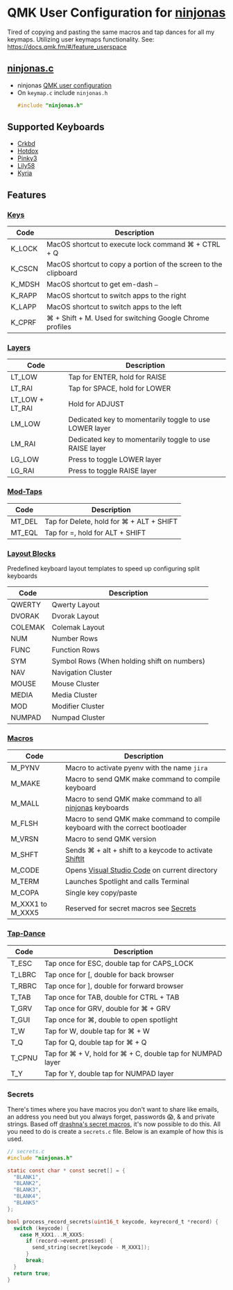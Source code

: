 # QMK User Configuration for [ninjonas](https://github.com/ninjonas/qmk-yonas)
Tired of copying and pasting the same macros and tap dances for all my keymaps. Utilizing user keymaps functionality.
See: https://docs.qmk.fm/#/feature_userspace

## [ninjonas.c](ninjonas.c)
- ninjonas [QMK user configuration](https://github.com/qmk/qmk_firmware/blob/master/docs/feature_userspace.md)
- On `keymap.c` include `ninjonas.h`
  ```c
  #include "ninjonas.h"
  ```

## Supported Keyboards
- [Crkbd ](../../keyboards/crkbd/keymaps/ninjonas)
- [Hotdox](../../keyboards/hotdox/keymaps/ninjonas)
- [Pinky3](../../keyboards/pinky/3/keymaps/ninjonas)
- [Lily58](../../keyboards/lily58/keymaps/ninjonas)
- [Kyria](../../keyboards/kyria/keymaps/ninjonas)

## Features
### [Keys](ninjonas.h)
|Code | Description |
|---|---|
|K_LOCK | MacOS shortcut to execute lock command &#8984; + CTRL + Q |
|K_CSCN | MacOS shortcut to copy a portion of the screen to the clipboard |
|K_MDSH | MacOS shortcut to get em-dash `–` |
|K_RAPP | MacOS shortcut to switch apps to the right |
|K_LAPP | MacOS shortcut to switch apps to the left |
|K_CPRF | &#8984; + Shift + M. Used for switching Google Chrome profiles | 

### [Layers](ninjonas.h)
|Code | Description |
|---|---|
|LT_LOW | Tap for ENTER, hold for RAISE |
|LT_RAI | Tap for SPACE, hold for LOWER |
|LT_LOW + LT_RAI | Hold for ADJUST  |
|LM_LOW | Dedicated key to momentarily toggle to use LOWER layer |
|LM_RAI | Dedicated key to momentarily toggle to use RAISE layer |
|LG_LOW | Press to toggle LOWER layer |
|LG_RAI | Press to toggle RAISE layer |

### [Mod-Taps](ninjonas.h)
|Code | Description |
|---|---|
|MT_DEL | Tap for Delete, hold for &#8984; + ALT + SHIFT |
|MT_EQL | Tap for =, hold for ALT + SHIFT |

### [Layout Blocks](ninjonas.h)
Predefined keyboard layout templates to speed up configuring split keyboards

|Code | Description |
|---|---|
|QWERTY | Qwerty Layout |
|DVORAK | Dvorak Layout |
|COLEMAK | Colemak Layout |
|NUM | Number Rows |
|FUNC | Function Rows |
|SYM | Symbol Rows \(When holding shift on numbers\) |
|NAV | Navigation Cluster |
|MOUSE | Mouse Cluster |
|MEDIA | Media Cluster |
|MOD | Modifier Cluster |
|NUMPAD | Numpad Cluster |

### [Macros](process_records.c)
|Code | Description |
|---|---|
|M_PYNV | Macro to activate pyenv with the name `jira` |
|M_MAKE | Macro to send QMK make command to compile keyboard |
|M_MALL | Macro to send QMK make command to all [ninjonas](#Supported%20Keyboards) keyboards |
|M_FLSH | Macro to send QMK make command to compile keyboard with the correct bootloader |
|M_VRSN | Macro to send QMK version |
|M_SHFT | Sends &#8984; + alt + shift to a keycode to activate [ShiftIt](https://github.com/fikovnik/ShiftIt) |
|M_CODE | Opens [Visual Studio Code](https://code.visualstudio.com/) on current directory |
|M_TERM | Launches Spotlight and calls Terminal |
|M_COPA | Single key copy/paste |
|M_XXX1 to M_XXX5 | Reserved for secret macros see [Secrets](#secrets)  |

### [Tap-Dance](tap_dances.h)
|Code | Description |
|---|---|
|T_ESC | Tap once for ESC, double tap for CAPS_LOCK |
|T_LBRC | Tap once for [, double for back browser |
|T_RBRC | Tap once for ], double for forward browser |
|T_TAB | Tap once for TAB, double for CTRL + TAB |
|T_GRV | Tap once for GRV, double for &#8984; + GRV |
|T_GUI | Tap once for &#8984;, double to open spotlight |
|T_W | Tap for W, double tap for &#8984; + W |
|T_Q | Tap for Q, double tap for &#8984; + Q |
|T_CPNU | Tap for &#8984; + V, hold for &#8984; + C, double tap for NUMPAD layer |
|T_Y | Tap for Y, double tap for NUMPAD layer |

### Secrets
There's times where you have macros you don't want to share like emails, an address you need but you always forget, passwords 😱, & and private strings. Based off [drashna's secret macros](https://github.com/qmk/qmk_firmware/blob/master/users/drashna/readme_secrets.md), it's now possible to do this. All you need to do is create a `secrets.c` file. Below is an example of how this is used.

```c
// secrets.c
#include "ninjonas.h"

static const char * const secret[] = {
  "BLANK1",
  "BLANK2",
  "BLANK3",
  "BLANK4",
  "BLANK5"
};

bool process_record_secrets(uint16_t keycode, keyrecord_t *record) {
  switch (keycode) {
    case M_XXX1...M_XXX5:
      if (record->event.pressed) {
        send_string(secret[keycode - M_XXX1]);
      }
      break;
  }
  return true;
}

```